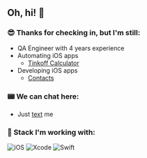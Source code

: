 ## Oh, hi! 👋
### 😎 Thanks for checking in, but I'm still:

* QA Engineer with 4 years experience
* Automating iOS apps
  * [Tinkoff Calculator](https://github.com/ssaashaa/TinkoffCalculator)
* Developing iOS apps
  * [Contacts](https://github.com/ssaashaa/Contacts)
  
### 📟 We can chat here:

* Just [text](https://t.me/ssaashaa) me

### 🤖 Stack I'm working with:
![iOS](https://img.shields.io/badge/IOS-%2320232a.svg?style=for-the-badge&logo=apple&logoColor=white) ![Xcode](https://img.shields.io/badge/Xcode-007ACC?style=for-the-badge&logo=Xcode&logoColor=white) ![Swift](https://img.shields.io/badge/swift-F54A2A?style=for-the-badge&logo=swift&logoColor=white) 
